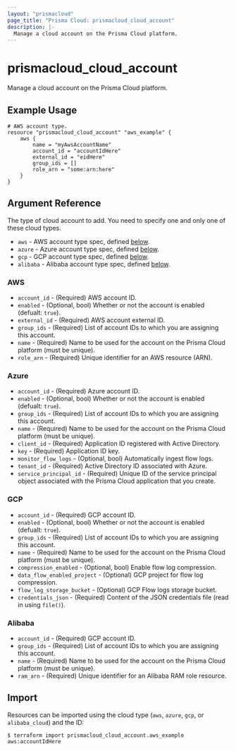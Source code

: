 ```yaml
---
layout: "prismacloud"
page_title: "Prisma Cloud: prismacloud_cloud_account"
description: |-
  Manage a cloud account on the Prisma Cloud platform.
---
```


# prismacloud_cloud_account

Manage a cloud account on the Prisma Cloud platform.

## Example Usage

```hcl
# AWS account type.
resource "prismacloud_cloud_account" "aws_example" {
    aws {
        name = "myAwsAccountName"
        account_id = "accountIdHere"
        external_id = "eidHere"
        group_ids = []
        role_arn = "some:arn:here"
    }
}
```

## Argument Reference

The type of cloud account to add.  You need to specify one and only one of these cloud types.

* `aws` - AWS account type spec, defined [below](#aws).
* `azure` - Azure account type spec, defined [below](#azure).
* `gcp` - GCP account type spec, defined [below](#gcp).
* `alibaba` - Alibaba account type spec, defined [below](#alibaba).

### AWS

* `account_id` - (Required) AWS account ID.
* `enabled` - (Optional, bool) Whether or not the account is enabled (defualt: `true`).
* `external_id` - (Required) AWS account external ID.
* `group_ids` - (Required) List of account IDs to which you are assigning this account.
* `name` - (Required) Name to be used for the account on the Prisma Cloud platform (must be unique).
* `role_arn` - (Required) Unique identifier for an AWS resource (ARN).

### Azure

* `account_id` - (Required) Azure account ID.
* `enabled` - (Optional, bool) Whether or not the account is enabled (defualt: `true`).
* `group_ids` - (Required) List of account IDs to which you are assigning this account.
* `name` - (Required) Name to be used for the account on the Prisma Cloud platform (must be unique).
* `client_id` - (Required) Application ID registered with Active Directory.
* `key` - (Required) Application ID key.
* `monitor_flow_logs` - (Optional, bool) Automatically ingest flow logs.
* `tenant_id` - (Required) Active Directory ID associated with Azure.
* `service_principal_id` - (Required) Unique ID of the service principal object associated with the Prisma Cloud application that you create.

### GCP

* `account_id` - (Required) GCP account ID.
* `enabled` - (Optional, bool) Whether or not the account is enabled (defualt: `true`).
* `group_ids` - (Required) List of account IDs to which you are assigning this account.
* `name` - (Required) Name to be used for the account on the Prisma Cloud platform (must be unique).
* `compression_enabled` - (Optional, bool) Enable flow log compression.
* `data_flow_enabled_project` - (Optional) GCP project for flow log compression.
* `flow_log_storage_bucket` - (Optional) GCP Flow logs storage bucket.
* `credentials_json` - (Required) Content of the JSON credentials file (read in using `file()`).

### Alibaba

* `account_id` - (Required) GCP account ID.
* `group_ids` - (Required) List of account IDs to which you are assigning this account.
* `name` - (Required) Name to be used for the account on the Prisma Cloud platform (must be unique).
* `ram_arn` - (Required) Unique identifier for an Alibaba RAM role resource.

## Import

Resources can be imported using the cloud type (`aws`, `azure`, `gcp`, or `alibaba_cloud`) and the ID:

```
$ terraform import prismacloud_cloud_account.aws_example aws:accountIdHere
```
